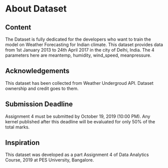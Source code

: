 # About Dataset

## Content
The Dataset is fully dedicated for the developers who want to train the model on Weather Forecasting for Indian climate. This dataset provides data from 1st January 2013 to 24th April 2017 in the city of Delhi, India. The 4 parameters here are meantemp, humidity, wind_speed, meanpressure.

## Acknowledgements
This dataset has been collected from Weather Undergroud API. Dataset ownership and credit goes to them.

## Submission Deadline
Assignment 4 must be submitted by October 19, 2019 (10:00 PM). Any kernel published after this deadline will be evaluated for only 50% of the total marks.

## Inspiration
This dataset was developed as a part Assignment 4 of Data Analytics Course, 2019 at PES University, Bangalore.

